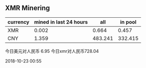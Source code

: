 ## XMR Minering

|currency|mined in last 24 hours|all|in pool|
|---|---|---|---|
|XMR|0.002|0.664|0.457|
|CNY|1.359|483.241|332.415|

今日美元对人民币 6.95	今日xmr对人民币728.04


2018-10-23 00:55